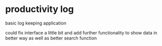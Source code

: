 # productivity log

basic log keeping application

could fix interface a little bit and add further functionality to show data in better way as well as better search function